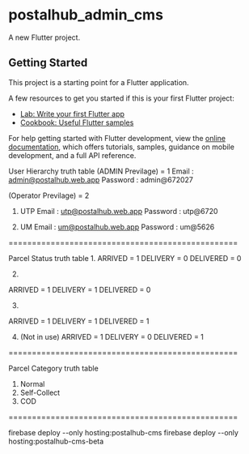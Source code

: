 # postalhub_admin_cms

A new Flutter project.

## Getting Started

This project is a starting point for a Flutter application.

A few resources to get you started if this is your first Flutter project:

- [Lab: Write your first Flutter app](https://docs.flutter.dev/get-started/codelab)
- [Cookbook: Useful Flutter samples](https://docs.flutter.dev/cookbook)

For help getting started with Flutter development, view the
[online documentation](https://docs.flutter.dev/), which offers tutorials,
samples, guidance on mobile development, and a full API reference.


User Hierarchy truth table
(ADMIN Previlage)  = 1
Email : admin@postalhub.web.app
Password : admin@672027

(Operator Previlage) = 2
1. UTP
Email : utp@postalhub.web.app
Password : utp@6720

2. UM
Email : um@postalhub.web.app
Password : um@5626


=================================================

Parcel Status truth table
1. 
ARRIVED    = 1
DELIVERY   = 0
DELIVERED  = 0

2. 
ARRIVED    = 1
DELIVERY   = 1
DELIVERED  = 0

3. 
ARRIVED    = 1
DELIVERY   = 1
DELIVERED  = 1

4. (Not in use)
ARRIVED    = 1
DELIVERY   = 0
DELIVERED  = 1


=================================================

Parcel Category truth table
1. Normal
2. Self-Collect
3. COD



=================================================

firebase deploy --only hosting:postalhub-cms
firebase deploy --only hosting:postalhub-cms-beta
